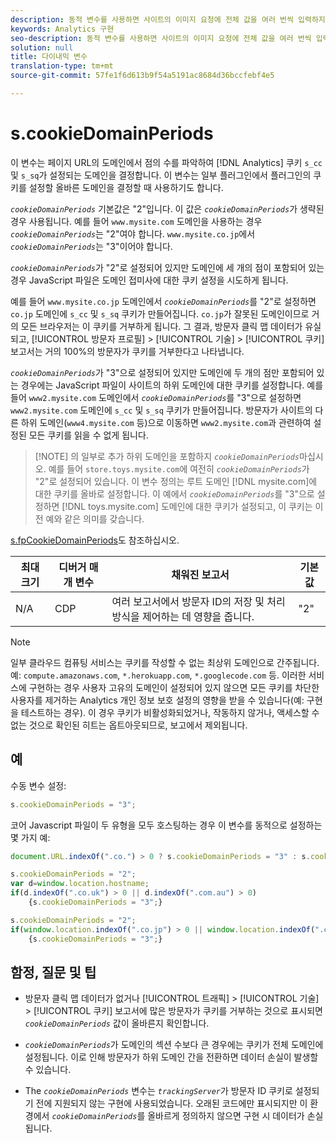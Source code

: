 ```yaml
---
description: 동적 변수를 사용하면 사이트의 이미지 요청에 전체 값을 여러 번씩 입력하지 않고도 한 변수에서 다른 변수로 값을 복사할 수 있습니다.
keywords: Analytics 구현
seo-description: 동적 변수를 사용하면 사이트의 이미지 요청에 전체 값을 여러 번씩 입력하지 않고도 한 변수에서 다른 변수로 값을 복사할 수 있습니다.
solution: null
title: 다이내믹 변수
translation-type: tm+mt
source-git-commit: 57fe1f6d613b9f54a5191ac8684d36bccfebf4e5

---
```



# s.cookieDomainPeriods

이 변수는 페이지 URL의 도메인에서 점의 수를 파악하여 [!DNL Analytics] 쿠키 `s_cc` 및 `s_sq`가 설정되는 도메인을 결정합니다. 이 변수는 일부 플러그인에서 플러그인의 쿠키를 설정할 올바른 도메인을 결정할 때 사용하기도 합니다.

*`cookieDomainPeriods`* 기본값은 "2"입니다. 이 값은 *`cookieDomainPeriods`*&#x200B;가 생략된 경우 사용됩니다. 예를 들어 `www.mysite.com` 도메인을 사용하는 경우 *`cookieDomainPeriods`*&#x200B;는 "2"여야 합니다. `www.mysite.co.jp`에서 *`cookieDomainPeriods`*&#x200B;는 "3"이어야 합니다.

*`cookieDomainPeriods`*&#x200B;가 "2"로 설정되어 있지만 도메인에 세 개의 점이 포함되어 있는 경우 JavaScript 파일은 도메인 접미사에 대한 쿠키 설정을 시도하게 됩니다.

예를 들어 `www.mysite.co.jp` 도메인에서 *`cookieDomainPeriods`*&#x200B;를 "2"로 설정하면 `co.jp` 도메인에 `s_cc` 및 `s_sq` 쿠키가 만들어집니다. `co.jp`가 잘못된 도메인이므로 거의 모든 브라우저는 이 쿠키를 거부하게 됩니다. 그 결과, 방문자 클릭 맵 데이터가 유실되고, [!UICONTROL 방문자 프로필] &gt; [!UICONTROL 기술] &gt; [!UICONTROL 쿠키] 보고서는 거의 100%의 방문자가 쿠키를 거부한다고 나타냅니다.

*`cookieDomainPeriods`*&#x200B;가 "3"으로 설정되어 있지만 도메인에 두 개의 점만 포함되어 있는 경우에는 JavaScript 파일이 사이트의 하위 도메인에 대한 쿠키를 설정합니다. 예를 들어 `www2.mysite.com` 도메인에서 *`cookieDomainPeriods`*&#x200B;를 "3"으로 설정하면 `www2.mysite.com` 도메인에 `s_cc` 및 `s_sq` 쿠키가 만들어집니다. 방문자가 사이트의 다른 하위 도메인(`www4.mysite.com` 등)으로 이동하면 `www2.mysite.com`과 관련하여 설정된 모든 쿠키를 읽을 수 없게 됩니다.

> [!NOTE] 의 일부로 추가 하위 도메인을 포함하지 *`cookieDomainPeriods`*&#x200B;마십시오. 예를 들어 `store.toys.mysite.com`에 여전히 *`cookieDomainPeriods`*&#x200B;가 "2"로 설정되어 있습니다. 이 변수 정의는 루트 도메인 [!DNL mysite.com]에 대한 쿠키를 올바로 설정합니다. 이 예에서 *`cookieDomainPeriods`*&#x200B;를 "3"으로 설정하면 [!DNL toys.mysite.com] 도메인에 대한 쿠키가 설정되고, 이 쿠키는 이전 예와 같은 의미를 갖습니다.

[s.fpCookieDomainPeriods](https://docs.adobe.com/content/help/en/analytics/implementation/javascript-implementation/variables-analytics-reporting/config-var/s-account.html)도 참조하십시오.

| 최대 크기 | 디버거 매개 변수 | 채워진 보고서 | 기본값 |
|---|---|---|---|
| N/A | CDP | 여러 보고서에서 방문자 ID의 저장 및 처리 방식을 제어하는 데 영향을 줍니다. | "2" |

>[!NOTE]
>
>일부 클라우드 컴퓨팅 서비스는 쿠키를 작성할 수 없는 최상위 도메인으로 간주됩니다. 예: `compute.amazonaws.com`, `*.herokuapp.com`, `*.googlecode.com` 등. 이러한 서비스에 구현하는 경우 사용자 고유의 도메인이 설정되어 있지 않으면 모든 쿠키를 차단한 사용자를 제거하는 Analytics 개인 정보 보호 설정의 영향을 받을 수 있습니다(예: 구현을 테스트하는 경우). 이 경우 쿠키가 비활성화되었거나, 작동하지 않거나, 액세스할 수 없는 것으로 확인된 히트는 옵트아웃되므로, 보고에서 제외됩니다.

## 예

수동 변수 설정:

```js
s.cookieDomainPeriods = "3";
```

코어 Javascript 파일이 두 유형을 모두 호스팅하는 경우 이 변수를 동적으로 설정하는 몇 가지 예:

```js
document.URL.indexOf(".co.") > 0 ? s.cookieDomainPeriods = "3" : s.cookieDomainPeriods = "2";
```

```js
s.cookieDomainPeriods = "2"; 
var d=window.location.hostname; 
if(d.indexOf(".co.uk") > 0 || d.indexOf(".com.au") > 0) 
    {s.cookieDomainPeriods = "3";}
```

```js
s.cookieDomainPeriods = "2"; 
if(window.location.indexOf(".co.jp") > 0 || window.location.indexOf(".com.au") > 0) 
    {s.cookieDomainPeriods = "3";}
```

## 함정, 질문 및 팁

* 방문자 클릭 맵 데이터가 없거나 [!UICONTROL 트래픽] &gt; [!UICONTROL 기술] &gt; [!UICONTROL 쿠키] 보고서에 많은 방문자가 쿠키를 거부하는 것으로 표시되면 *`cookieDomainPeriods`* 값이 올바른지 확인합니다.

* *`cookieDomainPeriods`*&#x200B;가 도메인의 섹션 수보다 큰 경우에는 쿠키가 전체 도메인에 설정됩니다. 이로 인해 방문자가 하위 도메인 간을 전환하면 데이터 손실이 발생할 수 있습니다.
* The *`cookieDomainPeriods`* 변수는 *`trackingServer`*&#x200B;가 방문자 ID 쿠키로 설정되기 전에 지원되지 않는 구현에 사용되었습니다. 오래된 코드에만 표시되지만 이 환경에서 *`cookieDomainPeriods`*&#x200B;를 올바르게 정의하지 않으면 구현 시 데이터가 손실됩니다.
